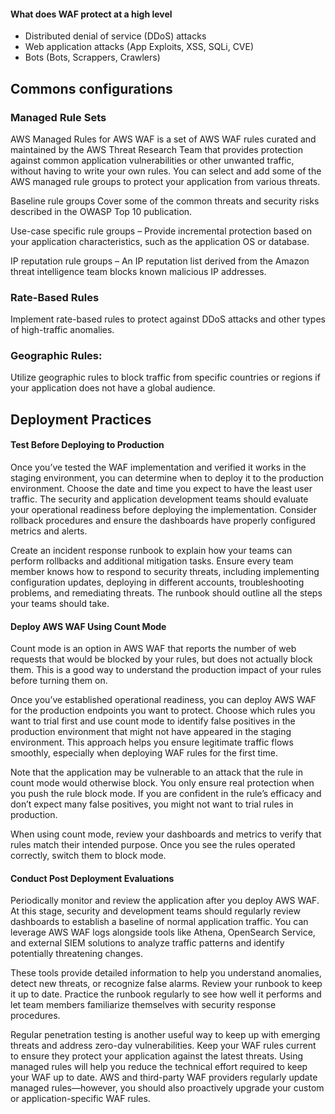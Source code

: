 #### What does WAF protect at a high level
 - Distributed denial of service (DDoS) attacks 
 - Web application attacks (App Exploits, XSS, SQLi, CVE)
 - Bots (Bots, Scrappers, Crawlers)

## Commons configurations

### Managed Rule Sets

AWS Managed Rules for AWS WAF is a set of AWS WAF rules curated and maintained by the AWS Threat
Research Team that provides protection against common application vulnerabilities or other unwanted
traffic, without having to write your own rules. You can select and add some of the AWS managed rule
groups to protect your application from various threats.

Baseline rule groups  Cover some of the common threats and security risks described in the OWASP
Top 10 publication.

Use-case specific rule groups – Provide incremental protection based on your application
characteristics, such as the application OS or database.

IP reputation rule groups – An IP reputation list derived from the Amazon threat intelligence team
blocks known malicious IP addresses.


### Rate-Based Rules
Implement rate-based rules to protect against DDoS attacks and other types of high-traffic anomalies.

### Geographic Rules:

Utilize geographic rules to block traffic from specific countries or regions if your application does not have a global audience.


## Deployment Practices
#### Test Before Deploying to Production
Once you’ve tested the WAF implementation and verified it works in the staging environment, you can determine when to deploy it to the production environment. Choose the date and time you expect to have the least user traffic. The security and application development teams should evaluate your operational readiness before deploying the implementation. Consider rollback procedures and ensure the dashboards have properly configured metrics and alerts.

Create an incident response runbook to explain how your teams can perform rollbacks and additional mitigation tasks. Ensure every team member knows how to respond to security threats, including implementing configuration updates, deploying in different accounts, troubleshooting problems, and remediating threats. The runbook should outline all the steps your teams should take.

#### Deploy AWS WAF Using Count Mode
Count mode is an option in AWS WAF that reports the number of web requests that would be blocked by your rules, but does not actually block them. This is a good way to understand the production impact of your rules before turning them on.

Once you’ve established operational readiness, you can deploy AWS WAF for the production endpoints you want to protect. Choose which rules you want to trial first and use count mode to identify false positives in the production environment that might not have appeared in the staging environment. This approach helps you ensure legitimate traffic flows smoothly, especially when deploying WAF rules for the first time.

Note that the application may be vulnerable to an attack that the rule in count mode would otherwise block. You only ensure real protection when you push the rule block mode. If you are confident in the rule’s efficacy and don’t expect many false positives, you might not want to trial rules in production.

When using count mode, review your dashboards and metrics to verify that rules match their intended purpose. Once you see the rules operated correctly, switch them to block mode.

#### Conduct Post Deployment Evaluations
Periodically monitor and review the application after you deploy AWS WAF. At this stage, security and development teams should regularly review dashboards to establish a baseline of normal application traffic. You can leverage AWS WAF logs alongside tools like Athena, OpenSearch Service, and external SIEM solutions to analyze traffic patterns and identify potentially threatening changes.

These tools provide detailed information to help you understand anomalies, detect new threats, or recognize false alarms. Review your runbook to keep it up to date. Practice the runbook regularly to see how well it performs and let team members familiarize themselves with security response procedures.

Regular penetration testing is another useful way to keep up with emerging threats and address zero-day vulnerabilities. Keep your WAF rules current to ensure they protect your application against the latest threats. Using managed rules will help you reduce the technical effort required to keep your WAF up to date. AWS and third-party WAF providers regularly update managed rules—however, you should also proactively upgrade your custom or application-specific WAF rules.